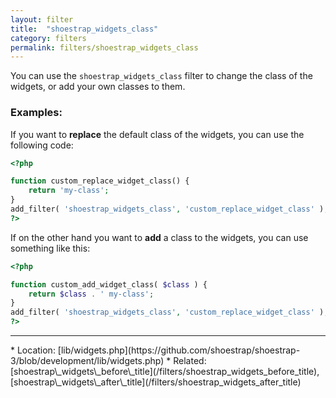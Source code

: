 ```yaml
---
layout: filter
title:  "shoestrap_widgets_class"
category: filters
permalink: filters/shoestrap_widgets_class
---
```


You can use the `shoestrap_widgets_class` filter to change the class of the widgets, or add your own classes to them.

### Examples:

If you want to **replace** the default class of the widgets, you can use the following code:

```php
<?php

function custom_replace_widget_class() {
	return 'my-class';
}
add_filter( 'shoestrap_widgets_class', 'custom_replace_widget_class' );
?>
```

If on the other hand you want to **add** a class to the widgets, you can use something like this:

```php
<?php

function custom_add_widget_class( $class ) {
	return $class . ' my-class';
}
add_filter( 'shoestrap_widgets_class', 'custom_replace_widget_class' );
?>
```

<hr>
* Location: [lib/widgets.php](https://github.com/shoestrap/shoestrap-3/blob/development/lib/widgets.php)
* Related: [shoestrap\_widgets\_before\_title](/filters/shoestrap_widgets_before_title), [shoestrap\_widgets\_after\_title](/filters/shoestrap_widgets_after_title)
